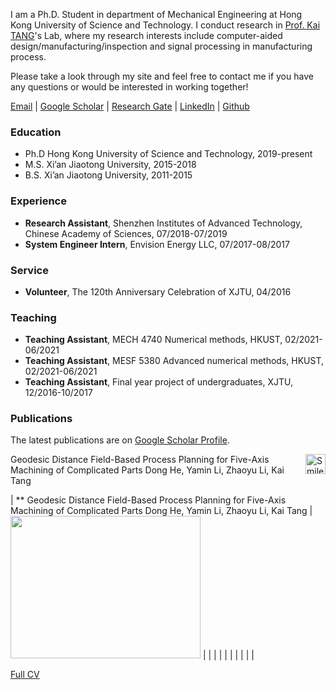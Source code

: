 I am a Ph.D. Student in department of Mechanical Engineering at Hong Kong University of Science and Technology. I conduct research in <a href="http://mektang.people.ust.hk/">Prof. Kai TANG</a>'s Lab, where my research interests include computer-aided design/manufacturing/inspection and signal processing in manufacturing process.

Please take a look through my site and feel free to contact me if you have any questions or would be interested in working together!

<!--
<a href="https://outlook.office365.com/owa/calendar/5bba860448ee4699951c23d0497e68c7@connect.ust.hk/875dd7cc2f224ef6ba1217a7c56db54813388903898056239305/calendar.html">Calendar</a>
-->
<a href="mailto:dong.he@connect.ust.hk">Email</a> |
<a href="https://scholar.google.com/citations?user=hHxsez8AAAAJ&hl=zh-CN&oi=sra">Google Scholar</a> |
<a href="https://www.researchgate.net/profile/Dong_He8">Research Gate</a> |
<a href="https://www.linkedin.com/in/hedong">LinkedIn</a> |
<a href="https://github.com/dong-he">Github</a>

### Education
* Ph.D Hong Kong University of Science and Technology, 2019-present
* M.S. Xi’an Jiaotong University, 2015-2018
* B.S. Xi’an Jiaotong University, 2011-2015

### Experience
* **Research Assistant**, Shenzhen Institutes of Advanced Technology, Chinese Academy of Sciences, 07/2018-07/2019
* **System Engineer Intern**, Envision Energy LLC, 07/2017-08/2017

### Service
* **Volunteer**, The 120th Anniversary Celebration of XJTU, 04/2016

### Teaching
* **Teaching Assistant**, MECH 4740 Numerical methods, HKUST, 02/2021-06/2021
* **Teaching Assistant**, MESF 5380 Advanced numerical methods, HKUST, 02/2021-06/2021
* **Teaching Assistant**, Final year project of undergraduates, XJTU, 12/2016-10/2017

### Publications
The latest publications are on <a href="https://scholar.google.com/citations?user=hHxsez8AAAAJ&hl=zh-CN&oi=sra">Google Scholar Profile</a>.

<!--
### Talks
  <ul>{% for post in site.talks %}
    {% include archive-single-talk-cv.html %}
  {% endfor %}</ul>
-->


<p>
<img src="https://asmedc.silverchair-cdn.com/asmedc/content_public/journal/manufacturingscience/143/6/10.1115_1.4048956/1/m_manu_143_6_061009_f002.png?Expires=1625137354&Signature=p8jh9~YURViHPJo-G48sECvrecBYZchqM8WICbZceOxiQLq~WqFaGxGxi6GPflhGoD8pSZubwPV0IJeIF~KYD8D-SQaKo4aJhEBn2fBy8ordx6fWYApFZw7TfelJztJ9FmXIIMbsdapXvLchCXZx8BVRX9nwd0GRbbSwu3MK~y1edkfIVALOlWPP7adiIvu30oEHIACRV8bPohCn50WOMd01gRxlLuOJarr2WE4~J2IVvB6yZjQQXxbu7~rXaWTiGxJmsCIoh7NFOnslGBpEQvcE9M3MzQTu4APGL0v9XXuE8pxsU-nUeaezOFERb7JaqGGs-p01obKj-4vNMmPbrw__&Key-Pair-Id=APKAIE5G5CRDK6RD3PGA" alt="Smiley face" style="float:right" width="32" height="32"> Geodesic Distance Field-Based Process Planning for Five-Axis Machining of Complicated Parts
Dong He, Yamin Li, Zhaoyu Li, Kai Tang 
</p>


|  ** Geodesic Distance Field-Based Process Planning for Five-Axis Machining of Complicated Parts   Dong He, Yamin Li, Zhaoyu Li, Kai Tang | <img src="https://asmedc.silverchair-cdn.com/asmedc/content_public/journal/manufacturingscience/143/6/10.1115_1.4048956/1/m_manu_143_6_061009_f002.png?Expires=1625137354&Signature=p8jh9~YURViHPJo-G48sECvrecBYZchqM8WICbZceOxiQLq~WqFaGxGxi6GPflhGoD8pSZubwPV0IJeIF~KYD8D-SQaKo4aJhEBn2fBy8ordx6fWYApFZw7TfelJztJ9FmXIIMbsdapXvLchCXZx8BVRX9nwd0GRbbSwu3MK~y1edkfIVALOlWPP7adiIvu30oEHIACRV8bPohCn50WOMd01gRxlLuOJarr2WE4~J2IVvB6yZjQQXxbu7~rXaWTiGxJmsCIoh7NFOnslGBpEQvcE9M3MzQTu4APGL0v9XXuE8pxsU-nUeaezOFERb7JaqGGs-p01obKj-4vNMmPbrw__&Key-Pair-Id=APKAIE5G5CRDK6RD3PGA" width="304" height="228">                      	|
|   	|   	|
|   	|   	|
|   	|   	|

<a href="https://docs.google.com/document/d/1I_pskUUkR0F-M39aNBe-BI2NoyAhiWc2to2PEfdwV4k/edit?usp=sharing">Full CV</a>
